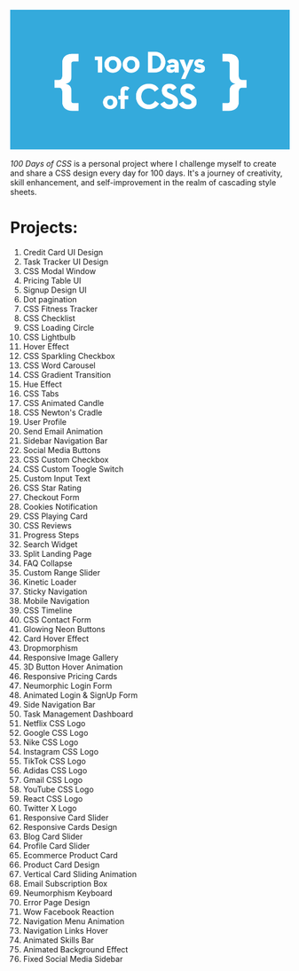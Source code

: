 ![100 Days of CSS](100-days-of-css.png)

_100 Days of CSS_ is a personal project where I challenge myself to create and share a CSS design every day for 100 days. It's a journey of creativity, skill enhancement, and self-improvement in the realm of cascading style sheets.

# Projects:

1. Credit Card UI Design
2. Task Tracker UI Design
3. CSS Modal Window
4. Pricing Table UI
5. Signup Design UI
6. Dot pagination
7. CSS Fitness Tracker
8. CSS Checklist
9. CSS Loading Circle
10. CSS Lightbulb
11. Hover Effect
12. CSS Sparkling Checkbox
13. CSS Word Carousel
14. CSS Gradient Transition
15. Hue Effect
16. CSS Tabs
17. CSS Animated Candle
18. CSS Newton's Cradle
19. User Profile
20. Send Email Animation
21. Sidebar Navigation Bar
22. Social Media Buttons
23. CSS Custom Checkbox
24. CSS Custom Toogle Switch
25. Custom Input Text
26. CSS Star Rating
27. Checkout Form
28. Cookies Notification
29. CSS Playing Card
30. CSS Reviews
31. Progress Steps
32. Search Widget 
33. Split Landing Page
34. FAQ Collapse 
35. Custom Range Slider
36. Kinetic Loader
37. Sticky Navigation
38. Mobile Navigation
39. CSS Timeline
40. CSS Contact Form
41. Glowing Neon Buttons
42. Card Hover Effect
43. Dropmorphism
44. Responsive Image Gallery
45. 3D Button Hover Animation
46. Responsive Pricing Cards
47. Neumorphic Login Form
48. Animated Login & SignUp Form
49. Side Navigation Bar
50. Task Management Dashboard
51. Netflix CSS Logo
52. Google CSS Logo
53. Nike CSS Logo
54. Instagram CSS Logo
55. TikTok CSS Logo
56. Adidas CSS Logo
57. Gmail CSS Logo
58. YouTube CSS Logo
59. React CSS Logo
60. Twitter X Logo
61. Responsive Card Slider
62. Responsive Cards Design
63. Blog Card Slider
64. Profile Card Slider
65. Ecommerce Product Card
66. Product Card Design
67. Vertical Card Sliding Animation
68. Email Subscription Box
69. Neumorphism Keyboard
70. Error Page Design
71. Wow Facebook Reaction
72. Navigation Menu Animation
73. Navigation Links Hover
74. Animated Skills Bar
75. Animated Background Effect
76. Fixed Social Media Sidebar
